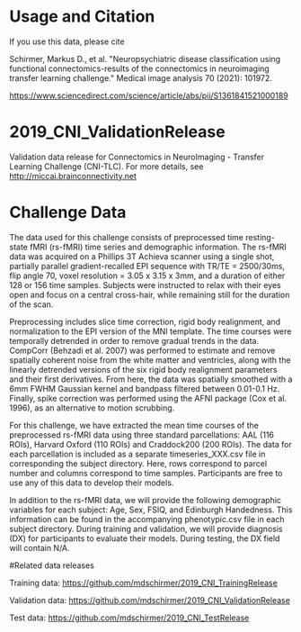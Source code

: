 # Usage and Citation
If you use this data, please cite

Schirmer, Markus D., et al. "Neuropsychiatric disease classification using functional connectomics-results of the connectomics in neuroimaging transfer learning challenge." Medical image analysis 70 (2021): 101972.

https://www.sciencedirect.com/science/article/abs/pii/S1361841521000189

# 2019_CNI_ValidationRelease
Validation data release for Connectomics in NeuroImaging - Transfer Learning Challenge (CNI-TLC). For more details, see http://miccai.brainconnectivity.net

# Challenge Data

The data used for this challenge consists of preprocessed time resting-state fMRI (rs-fMRI) time series and demographic information. The rs-fMRI data was acquired on a Phillips 3T Achieva scanner using a single shot, partially parallel gradient-recalled EPI sequence with TR/TE = 2500/30ms, flip angle 70, voxel resolution = 3.05 x 3.15 x 3mm, and a duration of either 128 or 156 time samples. Subjects were instructed to relax with their eyes open and focus on a central cross-hair, while remaining still for the duration of the scan.

Preprocessing includes slice time correction, rigid body realignment, and normalization to the EPI version of the MNI template. The time courses were temporally detrended in order to remove gradual trends in the data. CompCorr (Behzadi et al. 2007) was performed to estimate and remove spatially coherent noise from the white matter and ventricles, along with the linearly detrended versions of the six rigid body realignment parameters and their first derivatives. From here, the data was spatially smoothed with a 6mm FWHM Gaussian kernel and bandpass filtered between 0.01-0.1 Hz. Finally, spike correction was performed using the AFNI package (Cox et al. 1996), as an alternative to motion scrubbing.

For this challenge, we have extracted the mean time courses of the preprocessed rs-fMRI data using three standard parcellations: AAL (116 ROIs), Harvard Oxford (110 ROIs) and Craddock200 (200 ROIs). The data for each parcellation is included as a separate timeseries_XXX.csv file in corresponding the subject directory. Here, rows correspond to parcel number and columns correspond to time samples. Participants are free to use any of this data to develop their models.

In addition to the rs-fMRI data, we will provide the following demographic variables for each subject: Age, Sex, FSIQ, and Edinburgh Handedness. This information can be found in the accompanying phenotypic.csv file in each subject directory. During training and validation, we will provide diagnosis (DX) for participants to evaluate their models. During testing, the DX field will contain N/A.

#Related data releases

Training data: https://github.com/mdschirmer/2019_CNI_TrainingRelease

Validation data: https://github.com/mdschirmer/2019_CNI_ValidationRelease

Test data: https://github.com/mdschirmer/2019_CNI_TestRelease
